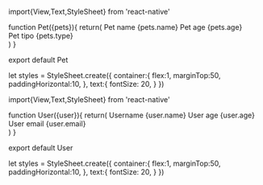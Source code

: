 import{View,Text,StyleSheet} from 'react-native'

function Pet({pets}){
    return(
        <View style={styles.container}>
            <Text style={styles.text}> Pet name {pets.name} </Text> 
            <Text style={styles.text}> Pet age {pets.age} </Text>  
            <Text style={styles.text}> Pet tipo {pets.type} </Text>         
        </View>
    )
}

export default Pet

let styles = StyleSheet.create({
    container:{
      flex:1,
      marginTop:50,
      paddingHorizontal:10,
    },
    text:{
        fontSize: 20,
    }
  })


import{View,Text,StyleSheet} from 'react-native'

function User({user}){
    return(
        <View style={styles.container}>
            <Text style={styles.text}> Username {user.name} </Text> 
            <Text style={styles.text}> User age {user.age} </Text>  
            <Text style={styles.text}> User email {user.email} </Text>         
        </View>
    )
}

export default User

let styles = StyleSheet.create({
    container:{
      flex:1,
      marginTop:50,
      paddingHorizontal:10,
    },
    text:{
        fontSize: 20,
    }
  })

